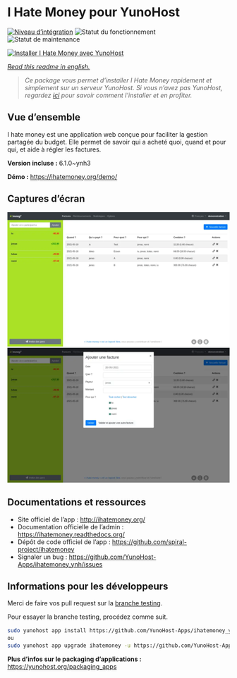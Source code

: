 <!--
N.B.: This README was automatically generated by https://github.com/YunoHost/apps/tree/master/tools/README-generator
It shall NOT be edited by hand.
-->

# I Hate Money pour YunoHost

[![Niveau d’intégration](https://dash.yunohost.org/integration/ihatemoney.svg)](https://dash.yunohost.org/appci/app/ihatemoney) ![Statut du fonctionnement](https://ci-apps.yunohost.org/ci/badges/ihatemoney.status.svg) ![Statut de maintenance](https://ci-apps.yunohost.org/ci/badges/ihatemoney.maintain.svg)

[![Installer I Hate Money avec YunoHost](https://install-app.yunohost.org/install-with-yunohost.svg)](https://install-app.yunohost.org/?app=ihatemoney)

*[Read this readme in english.](./README.md)*

> *Ce package vous permet d’installer I Hate Money rapidement et simplement sur un serveur YunoHost.
Si vous n’avez pas YunoHost, regardez [ici](https://yunohost.org/#/install) pour savoir comment l’installer et en profiter.*

## Vue d’ensemble

I hate money est une application web conçue pour faciliter la gestion partagée du budget. Elle permet de savoir qui a acheté quoi, quand et pour qui, et aide à régler les factures.


**Version incluse :** 6.1.0~ynh3

**Démo :** https://ihatemoney.org/demo/

## Captures d’écran

![Capture d’écran de I Hate Money](./doc/screenshots/screenshot_1_global.webp)
![Capture d’écran de I Hate Money](./doc/screenshots/screenshot_2_new_operation.webp)

## Documentations et ressources

* Site officiel de l’app : <http://ihatemoney.org/>
* Documentation officielle de l’admin : <https://ihatemoney.readthedocs.org/>
* Dépôt de code officiel de l’app : <https://github.com/spiral-project/ihatemoney>
* Signaler un bug : <https://github.com/YunoHost-Apps/ihatemoney_ynh/issues>

## Informations pour les développeurs

Merci de faire vos pull request sur la [branche testing](https://github.com/YunoHost-Apps/ihatemoney_ynh/tree/testing).

Pour essayer la branche testing, procédez comme suit.

``` bash
sudo yunohost app install https://github.com/YunoHost-Apps/ihatemoney_ynh/tree/testing --debug
ou
sudo yunohost app upgrade ihatemoney -u https://github.com/YunoHost-Apps/ihatemoney_ynh/tree/testing --debug
```

**Plus d’infos sur le packaging d’applications :** <https://yunohost.org/packaging_apps>